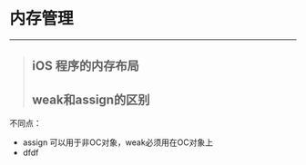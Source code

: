 # 内存管理

---

> ## iOS 程序的内存布局
>
> ## weak和assign的区别

不同点：

* assign 可以用于非OC对象，weak必须用在OC对象上
* dfdf



